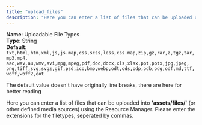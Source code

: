 ```yaml
---
title: "upload_files"
description: "Here you can enter a list of files that can be uploaded using Resource Manager"
---
```


**Name**: Uploadable File Types  
**Type**: String  
**Default**: `txt,html,htm,xml,js,js.map,css,scss,less,css.map,zip,gz,rar,z,tgz,tar,mp3,mp4,
aac,wav,au,wmv,avi,mpg,mpeg,pdf,doc,docx,xls,xlsx,ppt,pptx,jpg,jpeg,
png,tiff,svg,svgz,gif,psd,ico,bmp,webp,odt,ods,odp,odb,odg,odf,md,ttf,woff,woff2,eot`

 The default value doesn't have originally line breaks, there are here for better reading

 Here you can enter a list of files that can be uploaded into **'assets/files/'** (or other defined media sources) using the Resource Manager. Please enter the extensions for the filetypes, seperated by commas.